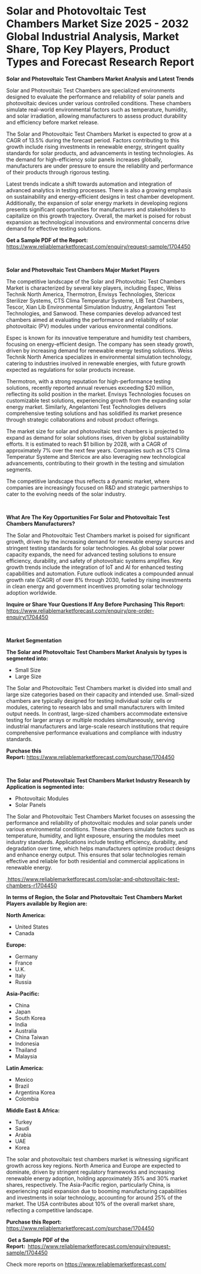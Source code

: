 <p><h1>Solar and Photovoltaic Test Chambers Market Size 2025 - 2032 Global Industrial Analysis, Market Share, Top Key Players, Product Types and Forecast Research Report</h1></p><p><strong>Solar and Photovoltaic Test Chambers Market Analysis and Latest Trends</strong></p>
<p><p>Solar and Photovoltaic Test Chambers are specialized environments designed to evaluate the performance and reliability of solar panels and photovoltaic devices under various controlled conditions. These chambers simulate real-world environmental factors such as temperature, humidity, and solar irradiation, allowing manufacturers to assess product durability and efficiency before market release.</p><p>The Solar and Photovoltaic Test Chambers Market is expected to grow at a CAGR of 13.5% during the forecast period. Factors contributing to this growth include rising investments in renewable energy, stringent quality standards for solar products, and advancements in testing technologies. As the demand for high-efficiency solar panels increases globally, manufacturers are under pressure to ensure the reliability and performance of their products through rigorous testing.</p><p>Latest trends indicate a shift towards automation and integration of advanced analytics in testing processes. There is also a growing emphasis on sustainability and energy-efficient designs in test chamber development. Additionally, the expansion of solar energy markets in developing regions presents significant opportunities for manufacturers and stakeholders to capitalize on this growth trajectory. Overall, the market is poised for robust expansion as technological innovations and environmental concerns drive demand for effective testing solutions.</p></p>
<p><strong>Get a Sample PDF of the Report:&nbsp;</strong> <a href="https://www.reliablemarketforecast.com/enquiry/request-sample/1704450?utm_campaign=2314&utm_medium=2&utm_source=Github&utm_content=ia&utm_term=27032025&utm_id=solar-and-photovoltaic-test-chambers">https://www.reliablemarketforecast.com/enquiry/request-sample/1704450</a></p>
<p>&nbsp;</p>
<p><strong>Solar and Photovoltaic Test Chambers Major Market Players</strong></p>
<p><p>The competitive landscape of the Solar and Photovoltaic Test Chambers Market is characterized by several key players, including Espec, Weiss Technik North America, Thermotron, Envisys Technologies, Stericox Sterilizer Systems, CTS Clima Temperatur Systeme, LIB Test Chambers, Tescor, Xian Lib Environmental Simulation Industry, Angelantoni Test Technologies, and Sanwood. These companies develop advanced test chambers aimed at evaluating the performance and reliability of solar photovoltaic (PV) modules under various environmental conditions.</p><p>Espec is known for its innovative temperature and humidity test chambers, focusing on energy-efficient design. The company has seen steady growth, driven by increasing demand for renewable energy testing solutions. Weiss Technik North America specializes in environmental simulation technology, catering to industries involved in renewable energies, with future growth expected as regulations for solar products increase.</p><p>Thermotron, with a strong reputation for high-performance testing solutions, recently reported annual revenues exceeding $20 million, reflecting its solid position in the market. Envisys Technologies focuses on customizable test solutions, experiencing growth from the expanding solar energy market. Similarly, Angelantoni Test Technologies delivers comprehensive testing solutions and has solidified its market presence through strategic collaborations and robust product offerings.</p><p>The market size for solar and photovoltaic test chambers is projected to expand as demand for solar solutions rises, driven by global sustainability efforts. It is estimated to reach $1 billion by 2028, with a CAGR of approximately 7% over the next few years. Companies such as CTS Clima Temperatur Systeme and Stericox are also leveraging new technological advancements, contributing to their growth in the testing and simulation segments.</p><p>The competitive landscape thus reflects a dynamic market, where companies are increasingly focused on R&D and strategic partnerships to cater to the evolving needs of the solar industry.</p></p>
<p>&nbsp;</p>
<p><strong>What Are The Key Opportunities For Solar and Photovoltaic Test Chambers Manufacturers?</strong></p>
<p><p>The Solar and Photovoltaic Test Chambers market is poised for significant growth, driven by the increasing demand for renewable energy sources and stringent testing standards for solar technologies. As global solar power capacity expands, the need for advanced testing solutions to ensure efficiency, durability, and safety of photovoltaic systems amplifies. Key growth trends include the integration of IoT and AI for enhanced testing capabilities and automation. Future outlook indicates a compounded annual growth rate (CAGR) of over 8% through 2030, fueled by rising investments in clean energy and government incentives promoting solar technology adoption worldwide.</p></p>
<p><strong>Inquire or Share Your Questions If Any Before Purchasing This Report:</strong> <a href="https://www.reliablemarketforecast.com/enquiry/pre-order-enquiry/1704450?utm_campaign=2314&utm_medium=2&utm_source=Github&utm_content=ia&utm_term=27032025&utm_id=solar-and-photovoltaic-test-chambers">https://www.reliablemarketforecast.com/enquiry/pre-order-enquiry/1704450</a></p>
<p>&nbsp;</p>
<p><strong>Market Segmentation</strong></p>
<p><strong>The Solar and Photovoltaic Test Chambers Market Analysis by types is segmented into:</strong></p>
<p><ul><li>Small Size</li><li>Large Size</li></ul></p>
<p><p>The Solar and Photovoltaic Test Chambers market is divided into small and large size categories based on their capacity and intended use. Small-sized chambers are typically designed for testing individual solar cells or modules, catering to research labs and small manufacturers with limited output needs. In contrast, large-sized chambers accommodate extensive testing for larger arrays or multiple modules simultaneously, serving industrial manufacturers and large-scale research institutions that require comprehensive performance evaluations and compliance with industry standards.</p></p>
<p><strong>Purchase this Report:&nbsp;</strong><a href="https://www.reliablemarketforecast.com/purchase/1704450?utm_campaign=2314&utm_medium=2&utm_source=Github&utm_content=ia&utm_term=27032025&utm_id=solar-and-photovoltaic-test-chambers">https://www.reliablemarketforecast.com/purchase/1704450</a></p>
<p>&nbsp;</p>
<p><strong>The Solar and Photovoltaic Test Chambers Market Industry Research by Application is segmented into:</strong></p>
<p><ul><li>Photovoltaic Modules</li><li>Solar Panels</li></ul></p>
<p><p>The Solar and Photovoltaic Test Chambers Market focuses on assessing the performance and reliability of photovoltaic modules and solar panels under various environmental conditions. These chambers simulate factors such as temperature, humidity, and light exposure, ensuring the modules meet industry standards. Applications include testing efficiency, durability, and degradation over time, which helps manufacturers optimize product designs and enhance energy output. This ensures that solar technologies remain effective and reliable for both residential and commercial applications in renewable energy.</p></p>
<p><a href="https://www.reliablemarketforecast.com/solar-and-photovoltaic-test-chambers-r1704450?utm_campaign=2314&utm_medium=2&utm_source=Github&utm_content=ia&utm_term=27032025&utm_id=solar-and-photovoltaic-test-chambers">&nbsp;https://www.reliablemarketforecast.com/solar-and-photovoltaic-test-chambers-r1704450</a></p>
<p><strong>In terms of Region, the Solar and Photovoltaic Test Chambers Market Players available by Region are:</strong></p>
<p>
    <p> <strong> North America: </strong>
        <ul>
            <li>United States</li>
            <li>Canada</li>
        </ul>
        </p> 
    <p> <strong> Europe: </strong>
        <ul>
            <li>Germany</li>
            <li>France</li>
            <li>U.K.</li>
            <li>Italy</li>
            <li>Russia</li>
        </ul>
        </p> 
    <p> <strong> Asia-Pacific: </strong>
        <ul>
            <li>China</li>
            <li>Japan</li>
            <li>South Korea</li>
            <li>India</li>
            <li>Australia</li>
            <li>China Taiwan</li>
            <li>Indonesia</li>
            <li>Thailand</li>
            <li>Malaysia</li>
        </ul>
        </p> 
    <p> <strong> Latin America: </strong>
        <ul>
            <li>Mexico</li>
            <li>Brazil</li>
            <li>Argentina Korea</li>
            <li>Colombia</li>
        </ul>
        </p> 
    <p> <strong> Middle East & Africa: </strong>
        <ul>
            <li>Turkey</li>
            <li>Saudi</li>
            <li>Arabia</li>
            <li>UAE</li>
            <li>Korea</li>
        </ul>
    </p>
    </p>
<p><p>The solar and photovoltaic test chambers market is witnessing significant growth across key regions. North America and Europe are expected to dominate, driven by stringent regulatory frameworks and increasing renewable energy adoption, holding approximately 35% and 30% market shares, respectively. The Asia-Pacific region, particularly China, is experiencing rapid expansion due to booming manufacturing capabilities and investments in solar technology, accounting for around 25% of the market. The USA contributes about 10% of the overall market share, reflecting a competitive landscape.</p></p>
<p><strong>Purchase this Report: </strong><a href="https://www.reliablemarketforecast.com/purchase/1704450?utm_campaign=2314&utm_medium=2&utm_source=Github&utm_content=ia&utm_term=27032025&utm_id=solar-and-photovoltaic-test-chambers">https://www.reliablemarketforecast.com/purchase/1704450</a></p>
<p>&nbsp;<strong>Get a Sample PDF of the Report:&nbsp;&nbsp;</strong><a href="https://www.reliablemarketforecast.com/enquiry/request-sample/1704450?utm_campaign=2314&utm_medium=2&utm_source=Github&utm_content=ia&utm_term=27032025&utm_id=solar-and-photovoltaic-test-chambers">https://www.reliablemarketforecast.com/enquiry/request-sample/1704450</a></p>
<p><strong></strong></p>
<p>Check more reports on <a href="https://www.reliablemarketforecast.com/?utm_campaign=2314&utm_medium=2&utm_source=Github&utm_content=ia&utm_term=27032025&utm_id=solar-and-photovoltaic-test-chambers">https://www.reliablemarketforecast.com/</a></p>
